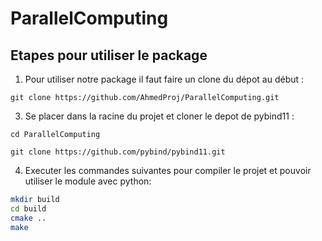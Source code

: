 # ParallelComputing

## Etapes pour utiliser le package

1. Pour utiliser notre package il faut faire un clone du dépot au début :
   
```git clone https://github.com/AhmedProj/ParallelComputing.git```

3. Se placer dans la racine du projet et cloner le depot de pybind11 :  
   
```cd ParallelComputing```  

```git clone https://github.com/pybind/pybind11.git```  

4. Executer les commandes suivantes pour compiler le projet et pouvoir utiliser le module avec python:

```bash
mkdir build
cd build
cmake ..
make
